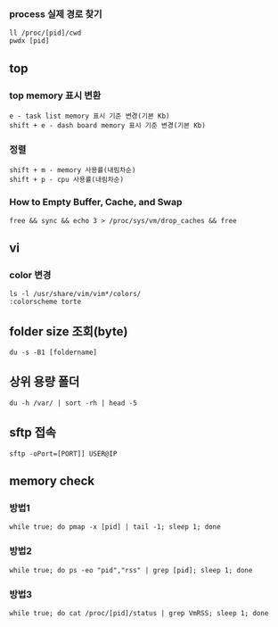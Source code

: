 ### process 실제 경로 찾기
    ll /proc/[pid]/cwd
    pwdx [pid]

## top

### top memory 표시 변환
    e - task list memory 표시 기준 변경(기본 Kb)
    shift + e - dash board memory 표시 기준 변경(기본 Kb)

### 정렬
    shift + m - memory 사용률(내림차순)
    shift + p - cpu 사용률(내림차순)

### How to Empty Buffer, Cache, and Swap
    free && sync && echo 3 > /proc/sys/vm/drop_caches && free

## vi
### color 변경
    ls -l /usr/share/vim/vim*/colors/
    :colorscheme torte

## folder size 조회(byte)
    du -s -B1 [foldername]

## 상위 용량 폴더
    du -h /var/ | sort -rh | head -5

## sftp 접속
    sftp -oPort=[PORT]] USER@IP

## memory check
### 방법1
    while true; do pmap -x [pid] | tail -1; sleep 1; done
### 방법2
    while true; do ps -eo "pid","rss" | grep [pid]; sleep 1; done
### 방법3
    while true; do cat /proc/[pid]/status | grep VmRSS; sleep 1; done